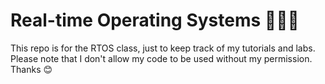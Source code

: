 # Real-time Operating Systems 👨🏻‍💻
This repo is for the RTOS class, just to keep track of my tutorials and labs.
Please note that I don't allow my code to be used without my permission. Thanks 😊
